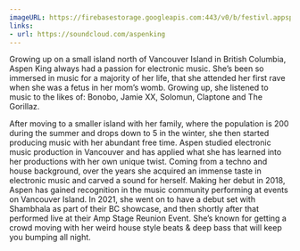 ```yaml
---
imageURL: https://firebasestorage.googleapis.com:443/v0/b/festivl.appspot.com/o/userContent%2F36C15726-3B17-4053-9574-FAFC9F9568B1.png?alt=media&token=2a16445f-d92b-4c50-a96f-8c735fc0326f
links:
- url: https://soundcloud.com/aspenking
---
```

Growing up on a small island north of Vancouver Island in British Columbia, Aspen King always had a passion for electronic music. She’s been so immersed in music for a majority of her life, that she attended her first rave when she was a fetus in her mom’s womb. Growing up, she listened to music to the likes of: Bonobo, Jamie XX, Solomun, Claptone and The Gorillaz.

After moving to a smaller island with her family, where the population is 200 during the summer and drops down to 5 in the winter, she then started producing music with her abundant free time. Aspen studied electronic music production in Vancouver and has applied what she has learned into her productions with her own unique twist. Coming from a techno and house background, over the years she acquired an immense taste in electronic music and carved a sound for herself. Making her debut in 2018, Aspen has gained recognition in the music community performing at events on Vancouver Island. In 2021, she went on to have a debut set with Shambhala as part of their BC showcase, and then shortly after that performed live at their Amp Stage Reunion Event. She’s known for getting a crowd moving with her weird house style beats & deep bass that will keep you bumping all night.
